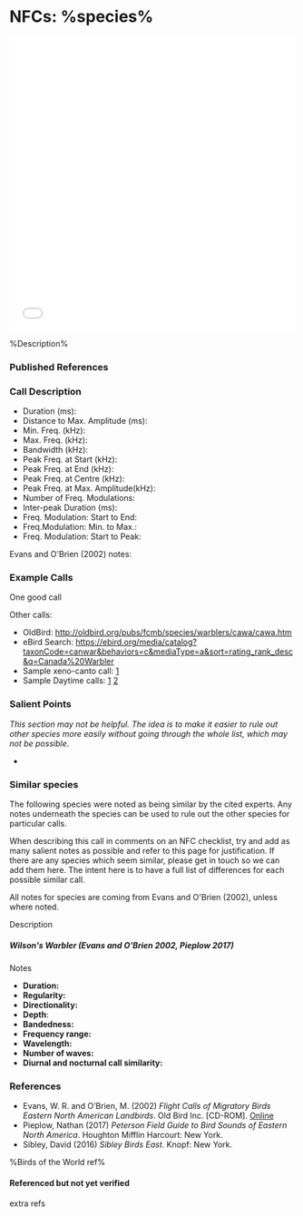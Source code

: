# NFCs: %species%

<iframe width="640" height="518" src="%link%" frameborder="0" allowfullscreen style="width:6040px;max-width:100%;"></iframe>

%Description%

### Published References



### Call Description

- Duration (ms):
- Distance to Max. Amplitude (ms):
- Min. Freq. (kHz):
- Max. Freq. (kHz):
- Bandwidth (kHz):
- Peak Freq. at Start (kHz):
- Peak Freq. at End (kHz):
- Peak Freq. at Centre (kHz):
- Peak Freq. at Max. Amplitude(kHz):
- Number of Freq. Modulations:
- Inter-peak Duration (ms):
- Freq. Modulation: Start to End:
- Freq.Modulation: Min. to Max.:
- Freq. Modulation: Start to Peak:

Evans and O'Brien (2002) notes:

> 

### Example Calls

One good call

Other calls:

- OldBird: http://oldbird.org/pubs/fcmb/species/warblers/cawa/cawa.htm
- eBird Search: https://ebird.org/media/catalog?taxonCode=canwar&behaviors=c&mediaType=a&sort=rating_rank_desc&q=Canada%20Warbler
- Sample xeno-canto call: [1](https://www.xeno-canto.org/20990)
- Sample Daytime calls: [1](https://www.xeno-canto.org/20990) [2](https://ebird.org/checklist/S29816506)

### Salient Points

_This section may not be helpful. The idea is to make it easier to rule out other species more easily without going through the whole list, which may not be possible._

- 

### Similar species

The following species were noted as being similar by the cited experts. Any notes underneath the species can be used to rule out the other species for particular calls.

When describing this call in comments on an NFC checklist, try and add as many salient notes as possible and refer to this page for justification. If there are any species which seem similar, please get in touch so we can add them here. The intent here is to have a full list of differences for each possible similar call.

All notes for species are coming from Evans and O'Brien (2002), unless where noted.

Description

##### Wilson's Warbler (Evans and O'Brien 2002, Pieplow 2017)

Notes

- **Duration:**
- **Regularity:**
- **Directionality:**
- **Depth**:
- **Bandedness:**
- **Frequency range:**
- **Wavelength:**
- **Number of waves:**
- **Diurnal and nocturnal call similarity:**


### References

* Evans, W. R. and O’Brien, M. (2002) _Flight Calls of Migratory Birds Eastern North American Landbirds_. Old Bird Inc. \[CD-ROM\]. [Online](http://oldbird.org)
* Pieplow, Nathan (2017) _Peterson Field Guide to Bird Sounds of Eastern North America_. Houghton Mifflin Harcourt: New York.
* Sibley, David (2016) _Sibley Birds East_. Knopf: New York.

%Birds of the World ref%

#### Referenced but not yet verified

extra refs
